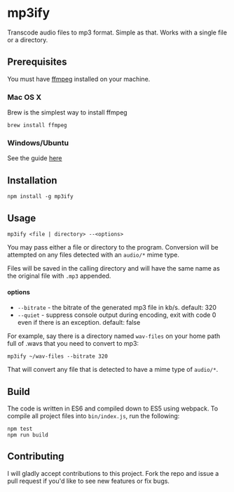 # mp3ify
Transcode audio files to mp3 format. Simple as that. Works with a single file or a directory.

## Prerequisites
You must have 
<a href="https://ffmpeg.org/">ffmpeg</a>
installed on your machine.

### Mac OS X
Brew is the simplest way to install ffmpeg
```shell
brew install ffmpeg
```

### Windows/Ubuntu
See the guide 
<a href="https://github.com/adaptlearning/adapt_authoring/wiki/Installing-FFmpeg">
here
</a>

## Installation
```shell
npm install -g mp3ify
```

## Usage

```shell
mp3ify <file | directory> --<options>
```
You may pass either a file or directory to the program. 
Conversion will be attempted on any files detected with an `audio/*` mime type.

Files will be saved in the calling 
directory and will have the same name as the original file with `.mp3` appended.

#### options
* `--bitrate` - the bitrate of the generated mp3 file in kb/s. default: 320
* `--quiet` - suppress console output during encoding, exit with code 0 even if there is an exception. default: false

For example, say there is a directory named `wav-files` on your home path full of .wavs that you need to convert to mp3:

```shell
mp3ify ~/wav-files --bitrate 320
```

That will convert any file that is detected to have a mime type of `audio/*`.

## Build
The code is written in ES6 and compiled down to ES5 using webpack. To compile all project files into
`bin/index.js`, run the following:

```shell
npm test
npm run build
```

## Contributing
I will gladly accept contributions to this project. Fork the repo and issue a pull request if you'd like to see new 
features or fix bugs.
